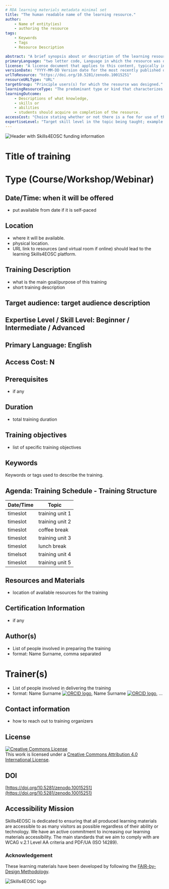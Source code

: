 ```yaml
---
# RDA learning materials metadata minimal set
title: "The human readable name of the learning resource."
author: 
    - Name of entity(ies) 
    - authoring the resource
tags: 
    - Keywords
    - Tags 
    - Resource Description

abstract: "A brief synopsis about or description of the learning resource."
primaryLanguage: "two letter code, Language in which the resource was originally published or made available."
license: "A license document that applies to this content, typically indicated by URL"
versionDate: "YYYY-MM-DD Version date for the most recently published or broadcast resource."
urlToResource: "https://doi.org/10.5281/zenodo.10015251"
resourceURLType: "URL"
targetGroup: "Principle users(s) for which the resource was designed."
learningResourceType: "The predominant type or kind that characterizes the learning resource."
learningOutcome: 
    - Descriptions of what knowledge, 
    - skills or 
    - abilities 
    - students should acquire on completion of the resource.
accessCost: "Choice stating whether or not there is a fee for use of the resource (CV = Y/N/Maybe with recommendation that further explanation of “Maybe” goes in the Description field"
expertiseLevel: "Target skill level in the topic being taught; example values include: beginner, intermediate, advanced"
---
```


![Header with Skills4EOSC funding information](./attachments/header.png)

# Title of training 

# Type (Course/Workshop/Webinar)

## Date/Time: when it will be offered

- put available from date if it is self-paced

## Location

- where it will be available.
- physical location.
- URL link to resources (and virtual room if online) should lead to the learning Skills4EOSC platform.

## Training Description

- what is the main goal/purpose of this training
- short training description

## Target audience: target audience description

## Expertise Level / Skill Level: Beginner / Intermediate / Advanced

## Primary Language: English

## Access Cost: N

## Prerequisites

- if any

## Duration

- total training duration

## Training objectives

- list of specific training objectives

## Keywords

Keywords or tags used to describe the training.

## Agenda: Training Schedule - Training Structure

| Date/Time | Topic             |
|-----------|-------------------|
| timeslot  | training unit 1   |
| timeslot  | training unit 2   |
| timeslot  | coffee break      |
| timeslot  | training unit 3   |
| timeslot  | lunch break       |
| timelsot  | training unit 4   |
| timeslot  | training unit 5   |

## Resources and Materials

- location of available resources for the training

## Certification Information

- if any

## Author(s)

- List of people involved in preparing the training
- format: Name Surname, comma separated

# Trainer(s)

- List of people involved in delivering the training
- format: Name Surname [![ORCID logo](./attachments/orcid_16x16.webp)](https://orcid.org/0123-4561-8999-9999), Name Surname [![ORCID logo](./attachments/orcid_16x16.webp)](https://orcid.org/0123-4561-8999-9999), ...

## Contact information

- how to reach out to training organizers

## License

<a rel="license" href="http://creativecommons.org/licenses/by/4.0/"><img alt="Creative Commons License" style="border-width:0" src="https://i.creativecommons.org/l/by/4.0/88x31.png" /></a><br />This work is licensed under a <a rel="license" href="http://creativecommons.org/licenses/by/4.0/">Creative Commons Attribution 4.0 International License</a>.

## DOI

[https://doi.org/10.5281/zenodo.10015251](https://doi.org/10.5281/zenodo.10015251)

## Accessibility Mission

Skills4EOSC is dedicated to ensuring that all produced learning materials are accessible to as many visitors as possible regardless of their ability or technology. We have an active commitment to increasing our learning materials accessibility. The main standards that we aim to comply with are WCAG v.2.1 Level AA criteria and PDF/UA (ISO 14289).

### Acknowledgement

These learning materials have been developed by following the [FAIR-by-Design Methodology](https://doi.org/10.5281/zenodo.7875540).

![Skills4EOSC logo](./attachments/skills4eosc.png)